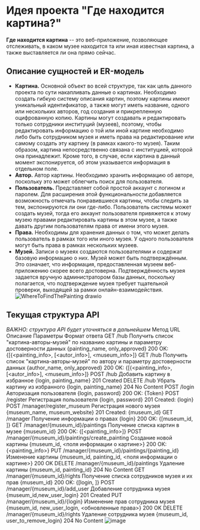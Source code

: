 # Идея проекта "Где находится картина?"
**Где находится картина** -- это веб-приложение, позволяющее отслеживать, в каком музее находится та или иная известная картина, а также выставляется ли она прямо сейчас.
## Описание сущностей и ER-модель
- **Картина.** Основной объект во всей структуре, так как цель данного проекта по сути накапливать данные о картинах. Необходимо создать гибкую систему описания картин, поэтому картины имеют уникальный идентификатор, а также могут иметь название, одного или нескольких авторов, год создания и прикрепленную оцифрованную копию. Картины могут создавать и редактировать только сотрудники институций (музеев), поэтому, чтобы редактировать информацию о той или иной картине необходимо либо быть сотрудником музея и иметь права на редактирование или самому создать эту картину (в рамках какого-то музея). Таким образом, картина непосредственно связана с институцией, которой она принадлежит. Кроме того, в случае, если картина в данный момент экспонируется, об этом указывается информация в отдельном поле.
- **Автор.** Автор картины. Необходимо хранить информацию об авторе, поскольку это может облегчить поиск для пользователя.
- **Пользователь.** Представляет собой простой аккаунт с логином и паролем. Для расширения этой функциональности добавляется возможность отмечать понравившиеся картины, чтобы следить за тем, экспонируются ли они где-либо. Пользователь системы может создать музей, тогда его аккаунт пользователя привяжется к этому музею правами редактировать картины в этом музее, а также давать другим пользователям права от имени этого музея.
- **Права.** Необходимы для хранения данных о том, что может делать пользователь в рамках того или иного музея. У одного пользователя могут быть права в рамках нескольких музеев.
- **Музей.** Записи о музеях создаются пользователями и содержат базовую информацию о них. Музей может быть подтверждённым. Это означает, что информация, предоставленная музеем веб-приложению скорее всего достоверна. Подтверждённость музея задается вручную администратором базы данных, поскольку полагается, что подтверждение музея требует тщательной проверки, выходящей за рамки онлайн-взаимодействия.
![WhereToFindThePainting drawio](https://github.com/user-attachments/assets/0bcb21a6-784b-404a-9c1d-abfe6fcc40bf)

## Текущая структура API
*ВАЖНО: структура API будет уточняться в дальнейшем*
Метод	URL	Описание	Параметры	Формат ответа
GET	/hub	Получить список "картина-авторы-музей" по названию картины и параметру достоверности данных	{painting_name, only_approved}	200 OK: {[{<painting_info>, [<autor_info>], <museum_info>]}
GET	/hub	Получить список "картина-авторы-музей" по автору и параметру достоверности данных	{author_name, only_approved}	200 OK: {[{<painting_info>, [<autor_info>], <museum_info>]}
POST	/hub	Добавить картину в избранное	{login, painting_name}	201 Created
DELETE	/hub	Убрать картину из избранного	{login, painting_name}	204 No Content
POST	/login	Авторизация пользователя	{login, password}	200 OK: {Token}
POST	/register	Регистрация пользователя	{login, password}	201 Created: {login}
POST	/manager/register_museum	Регистрация нового музея	{museum_name, museum_website}	201 Created: {museum_id}
GET	/manager	Получение информации о правах	{login}	200 OK: {[museum_id, <rights>]}
GET	/manager/{museum_id}/paintings	Получение списка картин в музее	{museum_id}	200 OK: {[<painting_info>]}
POST	/manager/{museum_id}/paintings/create_painting	Создание новой картины	{museum_id, <поля информации о картине>}	200 OK: {<painting_info>}
PUT	/manager/{museum_id}/paintings/{painting_id}	Изменение картины	{museum_id, painting_id, <поля информации о картине>}	200 OK
DELETE	/manager/{museum_id}/paintings	Удаление картины	{museum_id, painting_id}	204 No Content
GET	/manager/{museum_id}/rights	Получение списка сотрудников музея и их прав	{museum_id}	200 OK: {[login, <rights>]}
POST	/manager/{museum_id}/add_user	Добавление сотрудника музея	{museum_id,new_user_login}	201 Created
PUT	/manager/{museum_id}/{login}	Изменение прав сотрудника музея	{museum_id, new_user_login, <обновленные права>}	200 OK
DELETE	/manager/{museum_id}/rights	Удаление сотрудника музея	{museum_id, user_to_remove_login}	204 No Content
![image](https://github.com/user-attachments/assets/bd5bd95e-178f-4cba-86ab-263760a47e16)



